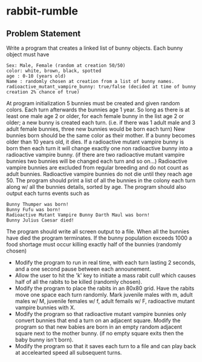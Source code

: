 # rabbit-rumble
## Problem Statement
Write a program that creates a linked list of bunny objects.
Each bunny object must have
```text
Sex: Male, Female (random at creation 50/50)
color: white, brown, black, spotted
age : 0-10 (years old)
Name : randomly chosen at creation from a list of bunny names.
radioactive_mutant_vampire_bunny: true/false (decided at time of bunny creation 2% chance of true)
```
At program initialization 5 bunnies must be created and given random colors.
Each turn afterwards the bunnies age 1 year.
So long as there is at least one male age 2 or older, for each female bunny in the list age 2 or older;
a new bunny is created each turn. (i.e. if there was 1 adult male and 3 adult female bunnies, three new bunnies would be born each turn)
New bunnies born should be the same color as their mother.
If a bunny becomes older than 10 years old, it dies.
If a radioactive mutant vampire bunny is born then each turn it will change exactly one non radioactive bunny into a radioactive vampire bunny.
(if there are two radioactive mutant vampire bunnies two bunnies will be changed each turn and so on...)
Radioactive vampire bunnies are excluded from regular breeding and do not count as adult bunnies.
Radioactive vampire bunnies do not die until they reach age 50.
The program should print a list of all the bunnies in the colony each turn along w/ all the bunnies details, sorted by age.
The program should also output each turns events such as
```text
Bunny Thumper was born!
Bunny Fufu was born!
Radioactive Mutant Vampire Bunny Darth Maul was born!
Bunny Julius Caesar died!
```
The program should write all screen output to a file.
When all the bunnies have died the program terminates.
If the bunny population exceeds 1000 a food shortage must occur killing exactly half of the bunnies (randomly chosen)

* Modify the program to run in real time, with each turn lasting 2 seconds, and a one second pause between each announement.
* Allow the user to hit the 'k' key to initiate a mass rabit cull! which causes half of all the rabits to be killed (randomly chosen).
* Modify the program to place the rabits in an 80x80 grid. Have the rabits move one space each turn randomly.
Mark juvenile males with m, adult males w/ M, juvenile females w/ f, adult femails w/ F, radioactive mutant vampire bunnies with X.
* Modify the program so that radioactive mutant vampire bunnies only convert bunnies that end a turn on an adjacent square.
Modify the program so that new babies are born in an empty random adjacent square next to the mother bunny. (if no empty square exits then the baby bunny isn't born).
* Modify the program so that it saves each turn to a file and can play back at accelearted speed all subsequent turns.
